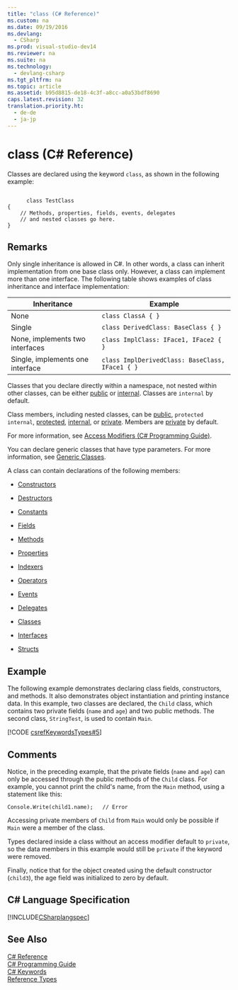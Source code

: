 ```yaml
---
title: "class (C# Reference)"
ms.custom: na
ms.date: 09/19/2016
ms.devlang: 
  - CSharp
ms.prod: visual-studio-dev14
ms.reviewer: na
ms.suite: na
ms.technology: 
  - devlang-csharp
ms.tgt_pltfrm: na
ms.topic: article
ms.assetid: b95d8815-de18-4c3f-a8cc-a0a53bdf8690
caps.latest.revision: 32
translation.priority.ht: 
  - de-de
  - ja-jp
---
```

# class (C# Reference)
Classes are declared using the keyword `class`, as shown in the following example:  
  
```  
  
      class TestClass  
{  
    // Methods, properties, fields, events, delegates   
    // and nested classes go here.  
}  
```  
  
## Remarks  
 Only single inheritance is allowed in C#. In other words, a class can inherit implementation from one base class only. However, a class can implement more than one interface. The following table shows examples of class inheritance and interface implementation:  
  
|Inheritance|Example|  
|-----------------|-------------|  
|None|`class ClassA { }`|  
|Single|`class DerivedClass: BaseClass { }`|  
|None, implements two interfaces|`class ImplClass: IFace1, IFace2 { }`|  
|Single, implements one interface|`class ImplDerivedClass: BaseClass, IFace1 { }`|  
  
 Classes that you declare directly within a namespace, not nested within other classes, can be either [public](../vs140/public--C#-Reference-.md) or [internal](../vs140/internal--C#-Reference-.md). Classes are `internal` by default.  
  
 Class members, including nested classes, can be [public](../vs140/public--C#-Reference-.md), `protected internal`, [protected](../vs140/protected--C#-Reference-.md), [internal](../vs140/internal--C#-Reference-.md), or [private](../vs140/private--C#-Reference-.md). Members are [private](../vs140/private--C#-Reference-.md) by default.  
  
 For more information, see [Access Modifiers (C# Programming Guide)](../Topic/Access%20Modifiers%20\(C%23%20Programming%20Guide\).md).  
  
 You can declare generic classes that have type parameters. For more information, see [Generic Classes](../Topic/Generic%20Classes%20\(C%23%20Programming%20Guide\).md).  
  
 A class can contain declarations of the following members:  
  
-   [Constructors](../vs140/Constructors--C#-Programming-Guide-.md)  
  
-   [Destructors](../Topic/Destructors%20\(C%23%20Programming%20Guide\).md)  
  
-   [Constants](../Topic/Constants%20\(C%23%20Programming%20Guide\).md)  
  
-   [Fields](../vs140/Fields--C#-Programming-Guide-.md)  
  
-   [Methods](../Topic/Methods%20\(C%23%20Programming%20Guide\).md)  
  
-   [Properties](../vs140/Properties--C#-Programming-Guide-.md)  
  
-   [Indexers](../vs140/Indexers--C#-Programming-Guide-.md)  
  
-   [Operators](../Topic/Operators%20\(C%23%20Programming%20Guide\).md)  
  
-   [Events](../Topic/Events%20\(C%23%20Programming%20Guide\).md)  
  
-   [Delegates](../Topic/Delegates%20\(C%23%20Programming%20Guide\).md)  
  
-   [Classes](../vs140/Classes--C#-Programming-Guide-.md)  
  
-   [Interfaces](../Topic/Interfaces%20\(C%23%20Programming%20Guide\).md)  
  
-   [Structs](../vs140/Structs--C#-Programming-Guide-.md)  
  
## Example  
 The following example demonstrates declaring class fields, constructors, and methods. It also demonstrates object instantiation and printing instance data. In this example, two classes are declared, the `Child` class, which contains two private fields (`name` and `age`) and two public methods. The second class, `StringTest`, is used to contain `Main`.  
  
 [!CODE [csrefKeywordsTypes#5](../CodeSnippet/VS_Snippets_VBCSharp/csrefKeywordsTypes#5)]  
  
## Comments  
 Notice, in the preceding example, that the private fields (`name` and `age`) can only be accessed through the public methods of the `Child` class. For example, you cannot print the child's name, from the `Main` method, using a statement like this:  
  
```  
Console.Write(child1.name);   // Error  
```  
  
 Accessing private members of `Child` from `Main` would only be possible if `Main` were a member of the class.  
  
 Types declared inside a class without an access modifier default to `private`, so the data members in this example would still be `private` if the keyword were removed.  
  
 Finally, notice that for the object created using the default constructor (`child3`), the age field was initialized to zero by default.  
  
## C# Language Specification  
 [!INCLUDE[CSharplangspec](../vs140/includes/Csharplangspec_md.md)]  
  
## See Also  
 [C# Reference](../vs140/C#-Reference.md)   
 [C# Programming Guide](../vs140/C#-Programming-Guide.md)   
 [C# Keywords](../Topic/C%23%20Keywords.md)   
 [Reference Types](../vs140/Reference-Types--C#-Reference-.md)